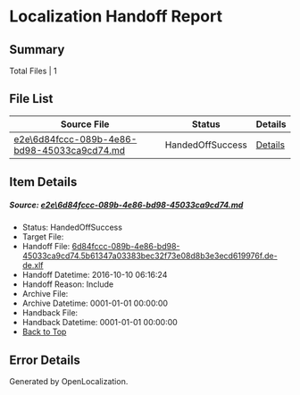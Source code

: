 # <a name='report-top'></a> Localization Handoff Report

## Summary
 Total Files | 1

## File List
 Source File | Status | Details 
 ----------- | ------ | ------- 
 [e2e\6d84fccc-089b-4e86-bd98-45033ca9cd74.md](https://github.com/OpenLocalizationTestOrg/ol-test0/blob/2969b97806e18de7e874d73a3950bef6b2e9cbea/e2e/6d84fccc-089b-4e86-bd98-45033ca9cd74.md) | HandedOffSuccess | [Details](#1bbc288d381399bd15f68e184afc5fb50214e0be1)

## Item Details
##### <a name='1bbc288d381399bd15f68e184afc5fb50214e0be1'></a> Source: [e2e\6d84fccc-089b-4e86-bd98-45033ca9cd74.md](https://github.com/OpenLocalizationTestOrg/ol-test0/blob/2969b97806e18de7e874d73a3950bef6b2e9cbea/e2e/6d84fccc-089b-4e86-bd98-45033ca9cd74.md)
* Status: HandedOffSuccess
* Target File: 
* Handoff File: [6d84fccc-089b-4e86-bd98-45033ca9cd74.5b61347a03383bec32f73e08d8b3e3ecd619976f.de-de.xlf](https://github.com/OpenLocalizationTestOrg/ol-test0-handoff/blob/23b18b51a372cd0aaf0579d15ca80f68e226c2a9/ol-handoff/OpenLocalizationTestOrg/ol-test0-dede/qimu/ht/6d84fccc-089b-4e86-bd98-45033ca9cd74.5b61347a03383bec32f73e08d8b3e3ecd619976f.de-de.xlf)
* Handoff Datetime: 2016-10-10 06:16:24
* Handoff Reason: Include
* Archive File: 
* Archive Datetime: 0001-01-01 00:00:00
* Handback File: 
* Handback Datetime: 0001-01-01 00:00:00
* [Back to Top](#report-top)


## Error Details

Generated by OpenLocalization.
